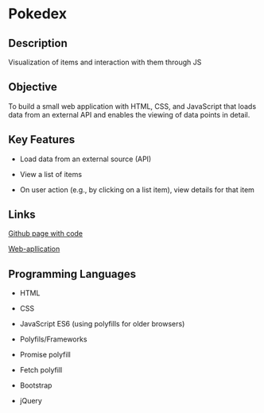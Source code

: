 # Pokedex

## Description 

Visualization of items and interaction with them through JS


## Objective

To build a small web application with HTML, CSS, and JavaScript that loads data from an external API and enables the viewing of data points in detail.

## Key Features

+ Load data from an external source (API)

+ View a list of items

+ On user action (e.g., by clicking on a list item), view details for that item

## Links
[Github page with code](https://github.com/freak906/js-pokedex)

[Web-apllication](https://freak906.github.io/js-pokedex/)

## Programming Languages

+ HTML
+ CSS
+ JavaScript ES6 (using polyfills for older browsers)

+ Polyfils/Frameworks

+ Promise polyfill

+ Fetch polyfill

+ Bootstrap

+ jQuery


